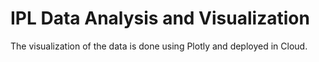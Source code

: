 # IPL Data Analysis and Visualization

The visualization of the data is done using Plotly and deployed in Cloud.
